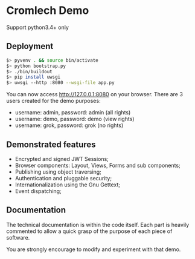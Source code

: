 Cromlech Demo
=============

Support python3.4+ only


Deployment
----------

```bash
$> pyvenv . && source bin/activate
$> python bootstrap.py
$> ./bin/buildout
$> pip install uwsgi
$> uwsgi --http :8080 --wsgi-file app.py
```

You can now access http://127.0.0.1:8080 on your browser.
There are 3 users created for the demo purposes:

  - username: admin, password: admin  (all rights)
  - username: demo, password: demo  (view rights)
  - username: grok, password: grok  (no rights)


Demonstrated features
---------------------

  - Encrypted and signed JWT Sessions;
  - Browser components: Layout, Views, Forms and sub components;
  - Publishing using object traversing;
  - Authentication and pluggable security;
  - Internationalization using the Gnu Gettext;
  - Event dispatching;


Documentation
-------------

The technical documentation is within the code itself.
Each part is heavily commented to allow a quick grasp of the purpose
of each piece of software.

You are strongly encourage to modify and experiment with that demo.
